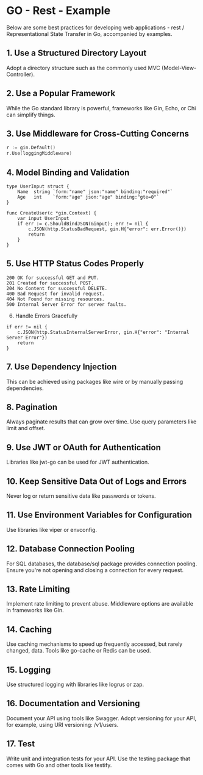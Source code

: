 # GO - Rest - Example

Below are some best practices for developing web applications - rest / Representational State Transfer
in Go, accompanied by examples.

## 1. Use a Structured Directory Layout

Adopt a directory structure such as the commonly used MVC (Model-View-Controller).

## 2. Use a Popular Framework

While the Go standard library is powerful, frameworks like Gin, Echo, or Chi can simplify things.

## 3. Use Middleware for Cross-Cutting Concerns

```go
r := gin.Default() 
r.Use(loggingMiddleware)
```
## 4. Model Binding and Validation
```
type UserInput struct {
    Name  string `form:"name" json:"name" binding:"required"`
    Age   int    `form:"age" json:"age" binding:"gte=0"`
}

func CreateUser(c *gin.Context) {
    var input UserInput
    if err := c.ShouldBindJSON(&input); err != nil {
        c.JSON(http.StatusBadRequest, gin.H{"error": err.Error()})
        return
    }
}
```
## 5. Use HTTP Status Codes Properly
```
200 OK for successful GET and PUT.
201 Created for successful POST.
204 No Content for successful DELETE.
400 Bad Request for invalid request.
404 Not Found for missing resources.
500 Internal Server Error for server faults.
```
6. Handle Errors Gracefully
```
if err != nil {
    c.JSON(http.StatusInternalServerError, gin.H{"error": "Internal Server Error"})
    return
}
```
## 7. Use Dependency Injection

This can be achieved using packages like wire or by manually passing dependencies.

## 8. Pagination

Always paginate results that can grow over time. Use query parameters like limit and offset.

## 9. Use JWT or OAuth for Authentication

Libraries like jwt-go can be used for JWT authentication.

## 10. Keep Sensitive Data Out of Logs and Errors

Never log or return sensitive data like passwords or tokens.

## 11. Use Environment Variables for Configuration

Use libraries like viper or envconfig.

## 12. Database Connection Pooling

For SQL databases, the database/sql package provides connection pooling. Ensure you're not opening and closing a connection for every request.

## 13. Rate Limiting

Implement rate limiting to prevent abuse. Middleware options are available in frameworks like Gin.

## 14. Caching

Use caching mechanisms to speed up frequently accessed, but rarely changed, data. Tools like go-cache or Redis can be used.

## 15. Logging

Use structured logging with libraries like logrus or zap.

## 16. Documentation and Versioning

Document your API using tools like Swagger. Adopt versioning for your API, for example, using URI versioning: /v1/users.

## 17. Test

Write unit and integration tests for your API. Use the testing package that comes with Go and other tools like testify.

